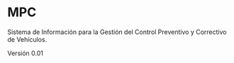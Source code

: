# MPC

Sistema de Información para la Gestión del Control Preventivo y Correctivo de Vehículos.

Versión 0.01